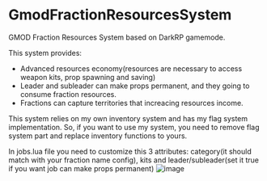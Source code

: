 # GmodFractionResourcesSystem
 GMOD Fraction Resources System based on DarkRP gamemode. 
 
 This system provides:
 - Advanced resources economy(resources are necessary to access weapon kits, prop spawning and saving)
 - Leader and subleader can make props permanent, and they going to consume fraction resources.
 - Fractions can capture territories that increacing resources income.
 
 This system relies on my own inventory system and has my flag system implementation. So, if you want to use my system, you need to remove flag system part and replace inventory functions to yours. 
 
 In jobs.lua file you need to customize this 3 attributes: category(it should match with your fraction name config), kits and leader/subleader(set it true if you want job can make props permanent)
 ![image](https://user-images.githubusercontent.com/24423216/131673590-2e41da1a-bcf7-458d-a74f-793b1d116367.png)

